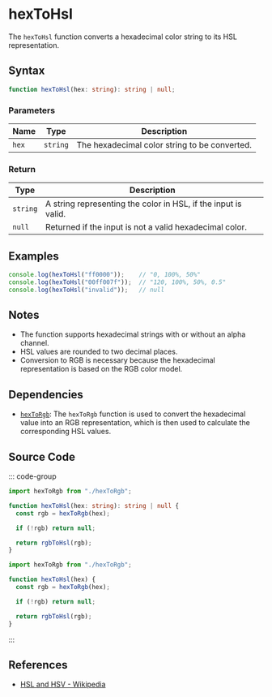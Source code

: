 # hexToHsl

The `hexToHsl` function converts a hexadecimal color string to its HSL representation.

## Syntax

```typescript
function hexToHsl(hex: string): string | null;
```

### Parameters

| Name  | Type    | Description                                               |
|-------|---------|-----------------------------------------------------------|
| `hex` | `string`| The hexadecimal color string to be converted.             |

### Return

| Type    | Description                                                 |
|---------|-------------------------------------------------------------|
| `string`| A string representing the color in HSL, if the input is valid. |
| `null`  | Returned if the input is not a valid hexadecimal color.     |

## Examples

```typescript
console.log(hexToHsl("ff0000"));    // "0, 100%, 50%"
console.log(hexToHsl("00ff007f"));  // "120, 100%, 50%, 0.5"
console.log(hexToHsl("invalid"));   // null
```

## Notes

- The function supports hexadecimal strings with or without an alpha channel.
- HSL values are rounded to two decimal places.
- Conversion to RGB is necessary because the hexadecimal representation is based on the RGB color model.

## Dependencies

- [`hexToRgb`](./hexToRgb.md): The `hexToRgb` function is used to convert the hexadecimal value into an RGB representation, which is then used to calculate the corresponding HSL values.

## Source Code

::: code-group
```typescript
import hexToRgb from "./hexToRgb";

function hexToHsl(hex: string): string | null {
  const rgb = hexToRgb(hex);

  if (!rgb) return null;

  return rgbToHsl(rgb);
}
```

```javascript
import hexToRgb from "./hexToRgb";

function hexToHsl(hex) {
  const rgb = hexToRgb(hex);

  if (!rgb) return null;

  return rgbToHsl(rgb);
}
```
:::

## References

- [HSL and HSV - Wikipedia](https://pt.wikipedia.org/wiki/HSL_e_HSV)